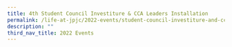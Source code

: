 ```yaml
---
title: 4th Student Council Investiture & CCA Leaders Installation
permalink: /life-at-jpjc/2022-events/student-council-investiture-and-cca-ldrs-installation/
description: ""
third_nav_title: 2022 Events
---
```

